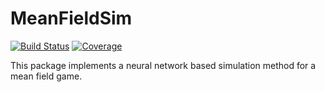 # MeanFieldSim

[![Build Status](https://github.com/your-GitHub-username/MeanFieldSim.jl/actions/workflows/CI.yml/badge.svg?branch=main)](https://github.com/your-GitHub-username/MeanFieldSim.jl/actions/workflows/CI.yml?query=branch%3Amain)
[![Coverage](https://codecov.io/gh/your-GitHub-username/MeanFieldSim.jl/branch/main/graph/badge.svg)](https://codecov.io/gh/your-GitHub-username/MeanFieldSim.jl)

This package implements a neural network based simulation method for a mean field game.